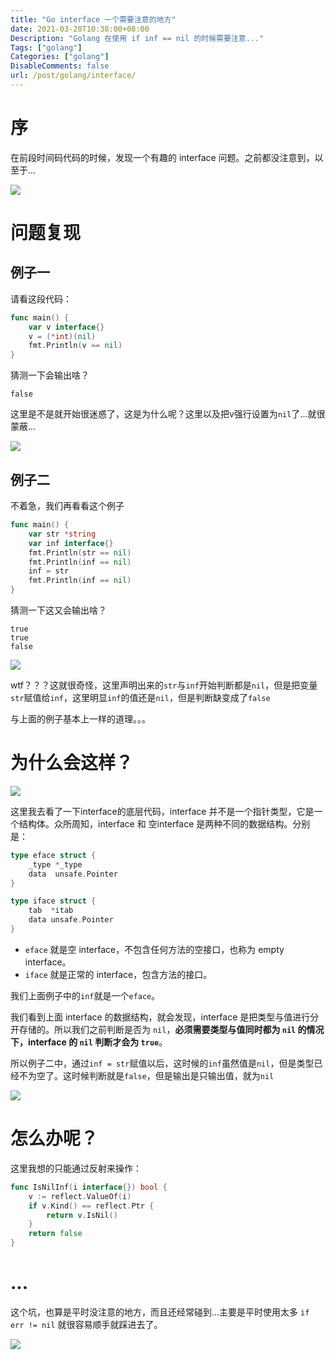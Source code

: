 ```yaml
---
title: "Go interface 一个需要注意的地方"
date: 2021-03-20T10:38:00+08:00
Description: "Golang 在使用 if inf == nil 的时候需要注意..."
Tags: ["golang"]
Categories: ["golang"]
DisableComments: false
url: /post/golang/interface/
---
```


# 序

在前段时间码代码的时候，发现一个有趣的 interface 问题。之前都没注意到，以至于...

![](https://oss.codery.cn/images/2021/03/20210320104846.jpg)


# 问题复现

## 例子一

请看这段代码：

```go
func main() {
    var v interface{}
    v = (*int)(nil)
    fmt.Println(v == nil)
}
```

猜测一下会输出啥？

```
false
```

这里是不是就开始很迷惑了，这是为什么呢？这里以及把v强行设置为`nil`了...就很蒙蔽...

![](https://oss.codery.cn/images/2021/03/20210320105505.gif)

## 例子二

不着急，我们再看看这个例子

```go
func main() {
    var str *string
    var inf interface{}
    fmt.Println(str == nil)
    fmt.Println(inf == nil)
    inf = str
    fmt.Println(inf == nil)
}
```

猜测一下这又会输出啥？

```
true
true
false
```

![](https://oss.codery.cn/images/2021/03/20210320105927.gif)


wtf？？？这就很奇怪，这里声明出来的`str`与`inf`开始判断都是`nil`，但是把变量`str`赋值给`inf`，这里明显`inf`的值还是`nil`，但是判断缺变成了`false`

与上面的例子基本上一样的道理。。。

# 为什么会这样？

![](https://oss.codery.cn/images/2021/03/20210320112357.jpg)

这里我去看了一下interface的底层代码，interface 并不是一个指针类型，它是一个结构体。众所周知，interface 和 空interface 是两种不同的数据结构。分别是：

```go
type eface struct {
    _type *_type
    data  unsafe.Pointer
}

type iface struct {
    tab  *itab
    data unsafe.Pointer
}
```

* `eface` 就是空 interface，不包含任何方法的空接口，也称为 empty interface。 
* `iface` 就是正常的 interface，包含方法的接口。

我们上面例子中的`inf`就是一个`eface`。

我们看到上面 interface 的数据结构，就会发现，interface 是把类型与值进行分开存储的。所以我们之前判断是否为 `nil`，**必须需要类型与值同时都为 `nil` 的情况下，interface 的 `nil` 判断才会为 `true`**。

所以例子二中，通过`inf = str`赋值以后，这时候的`inf`虽然值是`nil`，但是类型已经不为空了。这时候判断就是`false`，但是输出是只输出值，就为`nil`

![](https://oss.codery.cn/images/2021/03/20210320112721.gif)

# 怎么办呢？

这里我想的只能通过反射来操作：

```go
func IsNilInf(i interface{}) bool {
    v := reflect.ValueOf(i)
    if v.Kind() == reflect.Ptr {
        return v.IsNil()
    }
    return false
}
```

# ...

这个坑，也算是平时没注意的地方，而且还经常碰到...主要是平时使用太多 `if err != nil` 就很容易顺手就踩进去了。

![](https://oss.codery.cn/images/2021/03/20210320113255.gif)


